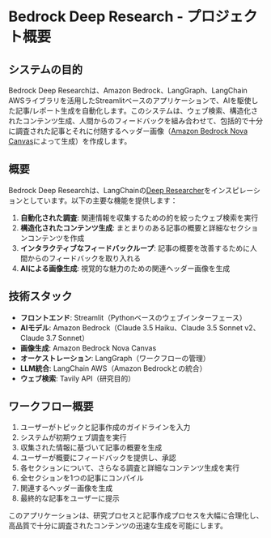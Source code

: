 # Bedrock Deep Research - プロジェクト概要

## システムの目的

Bedrock Deep Researchは、Amazon Bedrock、LangGraph、LangChain AWSライブラリを活用したStreamlitベースのアプリケーションで、AIを駆使した記事/レポート生成を自動化します。このシステムは、ウェブ検索、構造化されたコンテンツ生成、人間からのフィードバックを組み合わせて、包括的で十分に調査された記事とそれに付随するヘッダー画像（[Amazon Bedrock Nova Canvas](https://docs.aws.amazon.com/nova/latest/userguide/what-is-nova.html)によって生成）を作成します。

## 概要

Bedrock Deep Researchは、LangChainの[Deep Researcher](https://github.com/langchain-ai/open_deep_research/tree/main)をインスピレーションとしています。以下の主要な機能を提供します：

1. **自動化された調査**: 関連情報を収集するための的を絞ったウェブ検索を実行
2. **構造化されたコンテンツ生成**: まとまりのある記事の概要と詳細なセクションコンテンツを作成
3. **インタラクティブなフィードバックループ**: 記事の概要を改善するために人間からのフィードバックを取り入れる
4. **AIによる画像生成**: 視覚的な魅力のための関連ヘッダー画像を生成

## 技術スタック

- **フロントエンド**: Streamlit（Pythonベースのウェブインターフェース）
- **AIモデル**: Amazon Bedrock（Claude 3.5 Haiku、Claude 3.5 Sonnet v2、Claude 3.7 Sonnet）
- **画像生成**: Amazon Bedrock Nova Canvas
- **オーケストレーション**: LangGraph（ワークフローの管理）
- **LLM統合**: LangChain AWS（Amazon Bedrockとの統合）
- **ウェブ検索**: Tavily API（研究目的）

## ワークフロー概要

1. ユーザーがトピックと記事作成のガイドラインを入力
2. システムが初期ウェブ調査を実行
3. 収集された情報に基づいて記事の概要を生成
4. ユーザーが概要にフィードバックを提供し、承認
5. 各セクションについて、さらなる調査と詳細なコンテンツ生成を実行
6. 全セクションを1つの記事にコンパイル
7. 関連するヘッダー画像を生成
8. 最終的な記事をユーザーに提示

このアプリケーションは、研究プロセスと記事作成プロセスを大幅に合理化し、高品質で十分に調査されたコンテンツの迅速な生成を可能にします。 